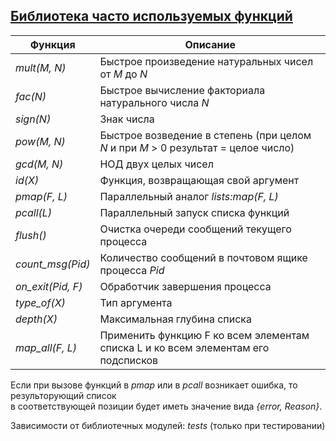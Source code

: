 ## [Библиотека часто используемых функций](../libs/lib.erl)
|Функция|Описание|  
|-----------------|--------------------------------------------------------------------------------------|  
|*mult(M, N)*| Быстрое произведение натуральных чисел от *M* до *N*|  
|*fac(N)*| Быстрое вычисление факториала натурального числа *N*|  
|*sign(N)*| Знак числа|  
|*pow(M, N)*| Быстрое возведение в степень (при целом *N* и при *M* > 0 результат = целое число)|  
|*gcd(M, N)*| НОД двух целых чисел|  
|*id(X)*| Функция, возвращающая свой аргумент|  
|*pmap(F, L)*| Параллельный аналог *lists:map(F, L)*|  ]  
|*pcall(L)*| Параллельный запуск списка функций|  
|*flush()*| Очистка очереди сообщений текущего процесса|  
|*count_msg(Pid)*|Количество сообщений в почтовом ящике процесса *Pid*|  
|*on_exit(Pid, F)*| Обработчик завершения процесса|  
|*type_of(X)*| Тип аргумента|  
|*depth(X)*| Максимальная глубина списка|  
|*map_all(F, L)*| Применить функцию F ко всем элементам списка L и ко всем элементам его подсписков|  

Если при вызове функций в *pmap* или в *pcall* возникает ошибка, то результорующий список  
в соответствующей позиции будет иметь значение вида *{error, Reason}*.  

Зависимости от библиотечных модулей: *tests* (только при тестировании)
